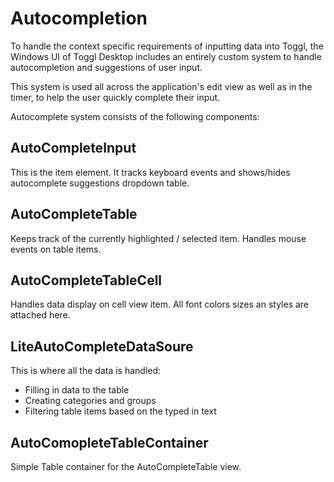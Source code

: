 
# Autocompletion

To handle the context specific requirements of inputting data into Toggl, the Windows UI of Toggl Desktop includes an entirely custom system to handle autocompletion and suggestions of user input.

This system is used all across the application's edit view as well as in the timer, to help the user quickly complete their input.

Autocomplete system consists of the following components:

## AutoCompleteInput

This is the item element. It tracks keyboard events and shows/hides autocomplete suggestions dropdown table.

## AutoCompleteTable

Keeps track of the currently highlighted / selected item. Handles mouse events on table items.

## AutoCompleteTableCell

Handles data display on cell view item. All font colors sizes an styles are attached here.

## LiteAutoCompleteDataSoure

This is where all the data is handled:
- Filling in data to the table
- Creating categories and groups
- Filtering table items based on the typed in text

## AutoComopleteTableContainer

Simple Table container for the AutoCompleteTable view.
